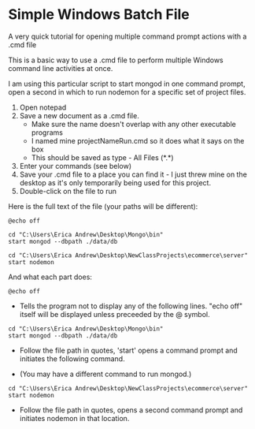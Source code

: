 # Simple Windows Batch File
A very quick tutorial for opening multiple command prompt actions with a .cmd file

This is a basic way to use a .cmd file to perform multiple Windows command line activities at once.

I am using this particular script to start mongod in one command prompt, open a second in which to run nodemon for a specific set of project files.  

1. Open notepad
2. Save a new document as a .cmd file. 
    - Make sure the name doesn't overlap with any other executable programs
    - I named mine projectNameRun.cmd so it does what it says on the box
    - This should be saved as type - All Files (\*.\*)
3. Enter your commands (see below)
4. Save your .cmd file to a place you can find it - I just threw mine on the desktop as it's only temporarily being used for this project. 
5. Double-click on the file to run

Here is the full text of the file (your paths will be different):
```
@echo off

cd "C:\Users\Erica Andrew\Desktop\Mongo\bin"
start mongod --dbpath ./data/db

cd "C:\Users\Erica Andrew\Desktop\NewClassProjects\ecommerce\server"
start nodemon
```

And what each part does: 
```
@echo off
```
- Tells the program not to display any of the following lines.  "echo off" itself will be displayed unless preceeded by the @ symbol.

```
cd "C:\Users\Erica Andrew\Desktop\Mongo\bin"
start mongod --dbpath ./data/db
```
- Follow the file path in quotes, 'start' opens a command prompt and initiates the following command.

- (You may have a different command to run mongod.)

```
cd "C:\Users\Erica Andrew\Desktop\NewClassProjects\ecommerce\server"
start nodemon
```
- Follow the file path in quotes, opens a second command prompt and initiates nodemon in that location. 

